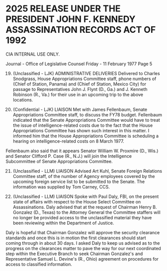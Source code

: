 # 2025 RELEASE UNDER THE PRESIDENT JOHN F. KENNEDY ASSASSINATION RECORDS ACT OF 1992

CIA INTERNAL USE ONLY.

Journal - Office of Legislative Counsel
Friday - 11 February 1977 Page 5

19. (Unclassified - LJK) ADMINISTRATIVE DELIVERIES
    Delivered to Charles Snodgrass, House Appropriations Committee staff, phone numbers of (Chief of Station, Panama) and (Chief of Station, Mexico City) for passage to Representatives John J. Flynt (D., Ga.) and J. Kenneth Robinson (R., Va.) for their use in an upcoming trip to the above locations.

20. (Confidential - LJK) LIAISON Met with James Fellenbaum, Senate Appropriations Committee staff, to discuss the FY78 budget. Fellenbaum indicated that the Senate Appropriations Committee would have to treat the issue of intelligence-related costs due to the fact that the House Appropriations Committee has shown such interest in this matter. I informed him that the House Appropriations Committee is scheduling a hearing on intelligence-related costs on 8 March 1977.

Fellenbaum also said that it appears Senator William W. Proxmire (D., Wis.) and Senator Clifford P. Case (R., N.J.) will join the Intelligence Subcommittee of Senate Appropriations Committee.

21. (Unclassified - LLM) LIAISON Advised Art Kuhl, Senate Foreign Relations Committee staff, of the number of Agency employees covered by the upcoming foreign service list to be submitted to the Senate. The information was supplied by Tom Carney, CCS.

22. (Unclassified - LLM) LIAISON Spoke with Paul Daly, FBI, on the present state of affairs with respect to the House Select Committee on Assassinations. Daly advised that at the request of Chairman Henry B. Gonzalez (D., Texas) to the Attorney General the Committee staffers will no longer be provided access to the unclassified material they have been reviewing within the Department of Justice.

Daly is hopeful that Chairman Gonzalez will approve the security clearance standards and once this is in motion the first clearances should start coming through in about 30 days. I asked Daly to keep us advised as to the progress on the clearances matter to pave the way for our next coordinated step within the Executive Branch to seek Chairman Gonzalez's and Representative Samuel L. Devine's (R., Ohio) agreement on procedures for access to classified information.
